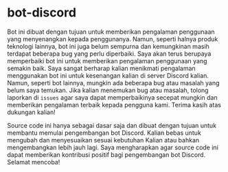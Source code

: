 # bot-discord

Bot ini dibuat dengan tujuan untuk memberikan pengalaman penggunaan yang menyenangkan kepada penggunanya. Namun, seperti halnya produk teknologi lainnya, bot ini juga belum sempurna dan kemungkinan masih terdapat beberapa bug yang perlu diperbaiki. Saya akan terus berupaya memperbaiki bot ini untuk memberikan pengalaman penggunaan yang semakin baik. Saya sangat berharap kalian menikmati pengalaman menggunakan bot ini untuk kesenangan kalian di server Discord kalian. Namun, seperti bot lainnya, mungkin ada beberapa bug atau masalah yang belum saya temukan. Jika kalian menemukan bug atau masalah, tolong laporkan di `issues` agar saya dapat memperbaikinya secepat mungkin dan memberikan pengalaman terbaik kepada pengguna kami. Terima kasih atas dukungan kalian!

Source code ini hanya sebagai dasar saja dan dibuat dengan tujuan untuk membantu memulai pengembangan bot Discord. Kalian bebas untuk mengubah dan menyesuaikan sesuai kebutuhan Kalian atau bahkan mengembangkan lebih jauh lagi. Saya mengharapkan agar source code ini dapat memberikan kontribusi positif bagi pengembangan bot Discord. Selamat mencoba!
